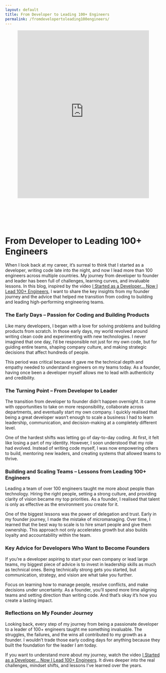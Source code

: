 ```yaml
---
layout: default
title: From Developer to Leading 100+ Engineers
permalink: /fromdevelopertoleading100engineers/
---
```



<div class="wp-block-columns alignwide is-layout-flex wp-container-core-columns-is-layout-8ba3830c wp-block-columns-is-layout-flex" style="margin-top:0;margin-bottom:0;padding-right:0;padding-left:0">
<div class="wp-block-column is-layout-flow wp-block-column-is-layout-flow" style="flex-basis:70%">
<div class="wp-block-group has-global-padding is-layout-constrained wp-block-group-is-layout-constrained"><figure class="alignwide wp-block-post-featured-image" style="padding-bottom:2vh;"><div class="rsfv-shortcode-wrapper" style="clear:both"><div><iframe allow="" class="rsfv-video" frameborder="0" height="540" src="https://www.youtube.com/embed/RxFfrE_cSk8?controls=1&amp;autoplay=0&amp;" width="100%"></iframe></div></div></figure>
<h1 class="alignwide wp-block-post-title has-x-large-font-size">From Developer to Leading 100+ Engineers</h1>
<div aria-hidden="true" class="wp-block-spacer" style="height:var(--wp--preset--spacing--10)"></div>
</div>
<div class="wp-block-group has-global-padding is-layout-constrained wp-block-group-is-layout-constrained"><div class="entry-content alignwide wp-block-post-content has-global-padding is-layout-constrained wp-container-core-post-content-is-layout-a5dd074b wp-block-post-content-is-layout-constrained">
<p>When I look back at my career, it’s surreal to think that I started as a developer, writing code late into the night, and now I lead more than 100 engineers across multiple countries. My journey from developer to founder and leader has been full of challenges, learning curves, and invaluable lessons. In this blog, inspired by the video <a href="https://www.youtube.com/watch?v=RxFfrE_cSk8" rel="noopener" target="_blank">I Started as a Developer… Now I Lead 100+ Engineers</a>, I want to share the key insights from my founder journey and the advice that helped me transition from coding to building and leading high-performing engineering teams.</p>
<h3 class="wp-block-heading">The Early Days – Passion for Coding and Building Products</h3>
<p>Like many developers, I began with a love for solving problems and building products from scratch. In those early days, my world revolved around writing clean code and experimenting with new technologies. I never imagined that one day, I’d be responsible not just for my own code, but for guiding entire teams, shaping company culture, and making strategic decisions that affect hundreds of people.</p>
<p>This period was critical because it gave me the technical depth and empathy needed to understand engineers on my teams today. As a founder, having once been a developer myself allows me to lead with authenticity and credibility.</p>
<h3 class="wp-block-heading">The Turning Point – From Developer to Leader</h3>
<p>The transition from developer to founder didn’t happen overnight. It came with opportunities to take on more responsibility, collaborate across departments, and eventually start my own company. I quickly realised that being a great developer wasn’t enough to scale a business I had to learn leadership, communication, and decision-making at a completely different level.</p>
<p>One of the hardest shifts was letting go of day-to-day coding. At first, it felt like losing a part of my identity. However, I soon understood that my role had evolved. Instead of writing code myself, I was now empowering others to build, mentoring new leaders, and creating systems that allowed teams to thrive.</p>
<h3 class="wp-block-heading">Building and Scaling Teams – Lessons from Leading 100+ Engineers</h3>
<p>Leading a team of over 100 engineers taught me more about people than technology. Hiring the right people, setting a strong culture, and providing clarity of vision became my top priorities. As a founder, I realised that talent is only as effective as the environment you create for it.</p>
<p>One of the biggest lessons was the power of delegation and trust. Early in my founder journey, I made the mistake of micromanaging. Over time, I learned that the best way to scale is to hire smart people and give them ownership. This approach not only accelerates growth but also builds loyalty and accountability within the team.</p>
<h3 class="wp-block-heading">Key Advice for Developers Who Want to Become Founders</h3>
<p>If you’re a developer aspiring to start your own company or lead large teams, my biggest piece of advice is to invest in leadership skills as much as technical ones. Being technically strong gets you started, but communication, strategy, and vision are what take you further.</p>
<p>Focus on learning how to manage people, resolve conflicts, and make decisions under uncertainty. As a founder, you’ll spend more time aligning teams and setting direction than writing code. And that’s okay  it’s how you create a lasting impact.</p>
<h3 class="wp-block-heading">Reflections on My Founder Journey</h3>
<p>Looking back, every step of my journey  from being a passionate developer to a leader of 100+ engineers  taught me something invaluable. The struggles, the failures, and the wins all contributed to my growth as a founder. I wouldn’t trade those early coding days for anything because they built the foundation for the leader I am today.</p>
<p>If you want to understand more about my journey, watch the video <a href="https://www.youtube.com/watch?v=RxFfrE_cSk8" rel="noopener" target="_blank">I Started as a Developer… Now I Lead 100+ Engineers</a>. It dives deeper into the real challenges, mindset shifts, and lessons I’ve learned over the years.</p>
<p></p>
</div></div>
</div>
<div class="wp-block-column is-layout-flow wp-block-column-is-layout-flow" style="flex-basis:30%"></div>
</div>
